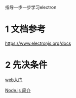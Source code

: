  指导一步一步学习electron
#  1 文档参考
https://www.electronjs.org/docs

# 2 先决条件
[web入门](
https://developer.mozilla.org/en-US/docs/Learn/Getting_started_with_the_web)

[Node.js 简介](https://nodejs.dev/learn)




<!--stackedit_data:
eyJoaXN0b3J5IjpbMTExNTkwNjYwNywtMzAxNDIyMDk1XX0=
-->